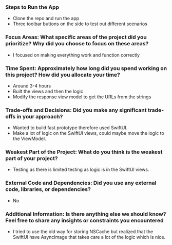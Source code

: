 ### Steps to Run the App
- Clone the repo and run the app
- Three toolbar buttons on the side to test out different scenarios

### Focus Areas: What specific areas of the project did you prioritize? Why did you choose to focus on these areas?
- I focused on making everything work and function correctly

### Time Spent: Approximately how long did you spend working on this project? How did you allocate your time?
- Around 3-4 hours
- Built the views and then the logic
- Modify the response view model to get the URLs from the strings

### Trade-offs and Decisions: Did you make any significant trade-offs in your approach?
- Wanted to build fast prototype therefore used SwiftUI.
- Make a lot of logic on the SwiftUI views, could maybe move the logic to the ViewModel.

### Weakest Part of the Project: What do you think is the weakest part of your project?
- Testing as there is limited testing as logic is in the SwiftUI views.

### External Code and Dependencies: Did you use any external code, libraries, or dependencies?
- No

### Additional Information: Is there anything else we should know? Feel free to share any insights or constraints you encountered
- I tried to use the old way for storing NSCache but realized that the SwiftUI have AsyncImage that takes care a lot of the logic which is nice.
